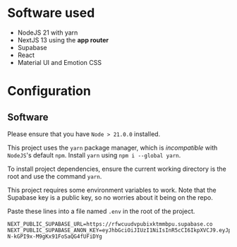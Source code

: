 # Software used

 - NodeJS 21 with yarn
 - NextJS 13 using the **app router**
 - Supabase
 - React
 - Material UI and Emotion CSS

# Configuration

## Software

Please ensure that you have `Node > 21.0.0` installed.

This project uses the `yarn` package manager, which is *incompatible* with `NodeJS`'s default `npm`. Install `yarn` using `npm i --global yarn`.

To install project dependencies, ensure the current working directory is the root and use the command `yarn`.

This project requires some environment variables to work. Note that the Supabase key is a public key, so no worries about it being on the repo.

Paste these lines into a file named `.env` in the root of the project.

```
NEXT_PUBLIC_SUPABASE_URL=https://rfwcuudvpubixktmmbpu.supabase.co
NEXT_PUBLIC_SUPABASE_ANON_KEY=eyJhbGciOiJIUzI1NiIsInR5cCI6IkpXVCJ9.eyJpc3MiOiJzdXBhYmFzZSIsInJlZiI6InJmd2N1dWR2cHViaXhrdG1tYnB1Iiwicm9sZSI6ImFub24iLCJpYXQiOjE2OTgxMjMwNTgsImV4cCI6MjAxMzY5OTA1OH0.CWTRsuUpI62h-N-kGPI9x-M9gKx91FoSaQG4fUFiDYg
```